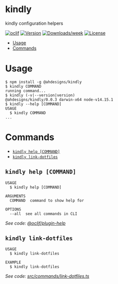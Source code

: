 kindly
==

kindly configuration helpers

[![oclif](https://img.shields.io/badge/cli-oclif-brightgreen.svg)](https://oclif.io)
[![Version](https://img.shields.io/npm/v/kindly.svg)](https://npmjs.org/package/my)
[![Downloads/week](https://img.shields.io/npm/dw/kindly.svg)](https://npmjs.org/package/my)
[![License](https://img.shields.io/npm/l/kindly.svg)](https://github.com/AHDesigns/my/blob/master/package.json)

<!-- toc -->
* [Usage](#usage)
* [Commands](#commands)
<!-- tocstop -->
# Usage
<!-- usage -->
```sh-session
$ npm install -g @ahdesigns/kindly
$ kindly COMMAND
running command...
$ kindly (-v|--version|version)
@ahdesigns/kindly/0.0.3 darwin-x64 node-v14.15.1
$ kindly --help [COMMAND]
USAGE
  $ kindly COMMAND
...
```
<!-- usagestop -->
# Commands
<!-- commands -->
* [`kindly help [COMMAND]`](#kindly-help-command)
* [`kindly link-dotfiles`](#kindly-link-dotfiles)

## `kindly help [COMMAND]`

```
USAGE
  $ kindly help [COMMAND]

ARGUMENTS
  COMMAND  command to show help for

OPTIONS
  --all  see all commands in CLI
```

_See code: [@oclif/plugin-help](https://github.com/oclif/plugin-help/blob/v3.2.0/src/commands/help.ts)_

## `kindly link-dotfiles`

```
USAGE
  $ kindly link-dotfiles

EXAMPLE
  $ kindly link-dotfiles
```

_See code: [src/commands/link-dotfiles.ts](https://github.com/AHDesigns/kindly/blob/v0.0.3/src/commands/link-dotfiles.ts)_
<!-- commandsstop -->
